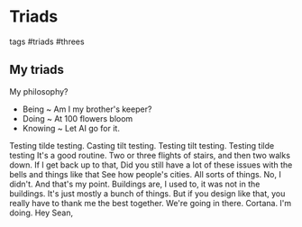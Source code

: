 # Triads

tags #triads #threes


## My triads

My philosophy?

* Being ~ Am I my brother's keeper?
* Doing ~ At 100 flowers bloom
* Knowing ~ Let AI go for it.

Testing tilde testing. Casting tilt testing. Testing tilt testing. Testing tilde testing It's a good routine. Two or three flights of stairs, and then two walks down. If I get back up to that, Did you still have a lot of these issues with the bells and things like that See how people's cities. All sorts of things. No, I didn't. And that's my point. Buildings are, I used to, it was not in the buildings. It's just mostly a bunch of things. But if you design like that, you really have to thank me the best together. We're going in there. Cortana. I'm doing. Hey Sean, 